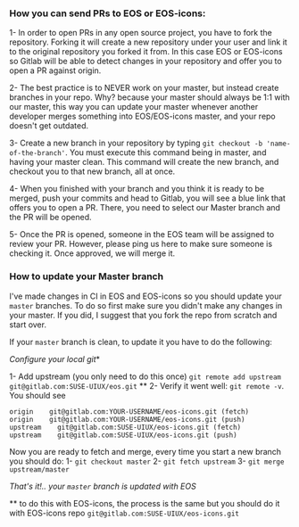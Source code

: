 ### How you can send PRs to EOS or EOS-icons:

1- In order to open PRs in any open source project, you have to fork the repository. Forking it will create a new repository under your user and link it to the original repository you forked it from. In this case EOS or EOS-icons so Gitlab will be able to detect changes in your repository and offer you to open a PR against origin.

2- The best practice is to NEVER work on your master, but instead create branches in your repo. Why? because your master should always be 1:1 with our master, this way you can update your master whenever another developer merges something into EOS/EOS-icons master, and your repo doesn't get outdated.

3- Create a new branch in your repository by typing `git checkout -b 'name-of-the-branch'`. You must execute this command being in master, and having your master clean. This command will create the new branch, and checkout you to that new branch, all at once.

4- When you finished with your branch and you think it is ready to be merged, push your commits and head to Gitlab, you will see a blue link that offers you to open a PR. There, you need to select our Master branch and the PR will be opened.

5- Once the PR is opened, someone in the EOS team will be assigned to review your PR. However, please ping us here to make sure someone is checking it. Once approved, we will merge it.


### How to update your Master branch

I've made changes in CI in EOS and EOS-icons so you should update your `master` branches. To do so first make sure you didn't make any changes in your master. If you did, I suggest that you fork the repo from scratch and start over.

If your `master` branch is clean, to update it you have to do the following:

*Configure your local git**

1- Add upstream (you only need to do this once) `git remote add upstream git@gitlab.com:SUSE-UIUX/eos.git` **
2- Verify it went well: `git remote -v`. You should see

```
origin    git@gitlab.com:YOUR-USERNAME/eos-icons.git (fetch)
origin    git@gitlab.com:YOUR-USERNAME/eos-icons.git (push)
upstream    git@gitlab.com:SUSE-UIUX/eos-icons.git (fetch)
upstream    git@gitlab.com:SUSE-UIUX/eos-icons.git (push)
```

Now you are ready to fetch and merge, every time you start a new branch you should do:
1- `git checkout master`
2- `git fetch upstream`
3- `git merge upstream/master`

*That's it!.. your `master` branch is updated with EOS*

** to do this with EOS-icons, the process is the same but you should do it with EOS-icons repo `git@gitlab.com:SUSE-UIUX/eos-icons.git`